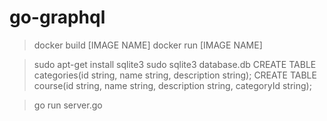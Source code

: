 # go-graphql

> docker build [IMAGE NAME]
> docker run [IMAGE NAME]

> sudo apt-get install sqlite3
> sudo sqlite3 database.db
> CREATE TABLE categories(id string, name string, description string);
>CREATE TABLE course(id string, name string, description string, categoryId string);

> go run server.go